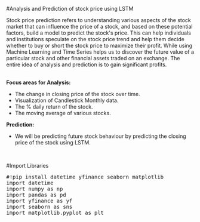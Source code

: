 #Analysis and Prediction of stock price using LSTM

Stock price prediction refers to understanding various aspects of the stock market that can influence the price of a stock, and based on these potential factors, build a model to predict the stock's price. This can help individuals and institutions speculate on the stock price trend and help them decide whether to buy or short the stock price to maximize their profit. While using Machine Learning and Time Series helps us to discover the future value of a particular stock and other financial assets traded on an exchange. The entire idea of analysis and prediction is to gain significant profits.

<br>
<b>Focus areas for Analysis:</b>
<br>
 <ul>
  <li>The change in closing price of the stock over time.</li>
  <li>Visualization of Candlestick Monthly data. </li>
  <li>The % daily return of the stock.</li>
   <li>The moving average of various stocks.</li>
</ul> 

<b>Prediction:</b>
<ul>
  <li>We will be predicting future stock behaviour by predicting the closing price of the stock using LSTM.</li>
</ul>
<br>

#Import Libraries
<pre>
#!pip install datetime yfinance seaborn matplotlib
import datetime
import numpy as np
import pandas as pd
import yfinance as yf
import seaborn as sns
import matplotlib.pyplot as plt
</pre>

